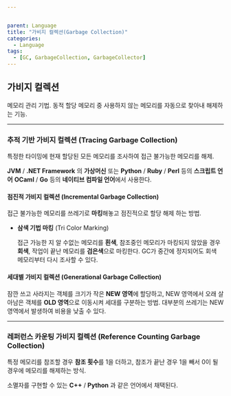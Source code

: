 ```yaml
---


parent: Language
title: "가비지 컬렉션(Garbage Collection)"
categories:
  - Language
tags:
  - [GC, GarbageCollection, GarbageCollector]
---
```


## 가비지 컬렉션

메모리 관리 기법. 동적 할당 메모리 중 사용하지 않는 메모리를 자동으로 찾아내 해제하는 기능.



---

### 추적 기반 가비지 컬렉션 (Tracing Garbage Collection)

특정한 타이밍에 현재 할당된 모든 메모리를 조사하여 접근 불가능한 메모리를 해제.

**JVM**  / **.NET Framework** 의 **가상머신** 또는 **Python** / **Ruby** / **Perl** 등의 **스크립트 언어** **OCaml** / **Go** 등의 **네이티브 컴파일 언어**에서 사용한다.



#### 점진적 가비지 컬렉션 (Incremental Garbage Collection)

접근 불가능한 메모리를 쓰레기로 **마킹**해놓고 점진적으로 할당 해제 하는 방법. 



- **삼색 기법 마킹** (Tri Color Marking)

  접근 가능한 지 알 수없는 메모리를 **흰색**, 참조중인 메모리가 마킹되지 않았을 경우 **회색**, 작업이 끝난 메모리를 **검은색**으로 마킹한다. GC가 중간에 정지되어도 회색 메모리부터 다시 조사할 수 있다.



#### 세대별 가비지 컬렉션 (Generational Garbage Collection)

잠깐 쓰고 사라지는 객체를 크기가 작은 **NEW 영역**에 할당하고, NEW 영역에서 오래 살아남은 객체를 **OLD 영역**으로 이동시켜 세대를 구분하는 방법. 대부분의 쓰레기는 NEW 영역에서 발생하여 비용을 낮출 수 있다.



---

### 레퍼런스 카운팅 가비지 컬렉션 (Reference Counting Garbage Collection)

특정 메모리를 참조할 경우 **참조 횟수**를 1을 더하고, 참조가 끝난 경우 1을 빼서 0이 될 경우에 메모리를 해제하는 방식.

소멸자를 구현할 수 있는 **C++** / **Python** 과 같은 언어에서 채택된다.



